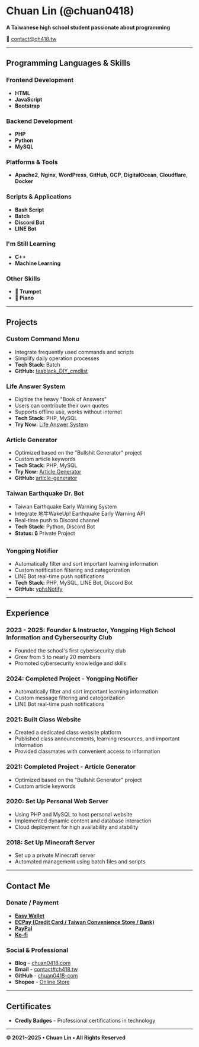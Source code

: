 # Chuan Lin (@chuan0418)

**A Taiwanese high school student passionate about programming**

📧 contact@ch418.tw

---

## Programming Languages & Skills

### Frontend Development
- **HTML**
- **JavaScript**
- **Bootstrap**

### Backend Development
- **PHP**
- **Python**
- **MySQL**

### Platforms & Tools
- **Apache2**, **Nginx**, **WordPress**, **GitHub**, **GCP**, **DigitalOcean**, **Cloudflare**, **Docker**

### Scripts & Applications
- **Bash Script**
- **Batch**
- **Discord Bot**
- **LINE Bot**

### I'm Still Learning
- **C++**
- **Machine Learning**

### Other Skills
- **🎺 Trumpet**
- **🎹 Piano**

---

## Projects

### Custom Command Menu
- Integrate frequently used commands and scripts
- Simplify daily operation processes
- **Tech Stack:** Batch
- **GitHub:** [teablack_DIY_cmdlist](https://github.com/chuan0418-com/teablack_DIY_cmdlist)

### Life Answer System
- Digitize the heavy "Book of Answers"
- Users can contribute their own quotes
- Supports offline use, works without internet
- **Tech Stack:** PHP, MySQL
- **Try Now:** [Life Answer System](https://tools.chuan0418.com/answers-system-of-the-life/)

### Article Generator
- Optimized based on the "Bullshit Generator" project
- Custom article keywords
- **Tech Stack:** PHP, MySQL
- **Try Now:** [Article Generator](https://tools.chuan0418.com/category_wordstools/article-generator/)
- **GitHub:** [article-generator](https://github.com/chuan0418-com/article-generator)

### Taiwan Earthquake Dr. Bot
- Taiwan Earthquake Early Warning System
- Integrate 地牛WakeUp! Earthquake Early Warning API
- Real-time push to Discord channel
- **Tech Stack:** Python, Discord Bot
- **Status:** 🔒 Private Project

### Yongping Notifier
- Automatically filter and sort important learning information
- Custom notification filtering and categorization
- LINE Bot real-time push notifications
- **Tech Stack:** PHP, MySQL, LINE Bot, Discord Bot
- **GitHub:** [yphsNotify](https://github.com/chuan0418-com/yphsNotify)

---

## Experience

### 2023 - 2025: Founder & Instructor, Yongping High School Information and Cybersecurity Club
- Founded the school's first cybersecurity club
- Grew from 5 to nearly 20 members
- Promoted cybersecurity knowledge and skills

### 2024: Completed Project - Yongping Notifier
- Automatically filter and sort important learning information
- Custom message filtering and categorization
- LINE Bot real-time push notifications

### 2021: Built Class Website
- Created a dedicated class website platform
- Published class announcements, learning resources, and important information
- Provided classmates with convenient access to information

### 2021: Completed Project - Article Generator
- Optimized based on the "Bullshit Generator" project
- Custom article keywords

### 2020: Set Up Personal Web Server
- Using PHP and MySQL to host personal website
- Implemented dynamic content and database interaction
- Cloud deployment for high availability and stability

### 2018: Set Up Minecraft Server
- Set up a private Minecraft server
- Automated management using batch files and scripts

---

## Contact Me

### Donate / Payment
- [**Easy Wallet**](https://epkaw.easycard.com.tw/deepLink/receiver/0/2202302143155286)
- [**ECPay (Credit Card / Taiwan Convenience Store / Bank)**](https://a.ecpay.tw/bFMC)
- [**PayPal**](https://paypal.me/chuan0418/200)
- [**Ko-fi**](https://ko-fi.com/chuan0418)

### Social & Professional
- **Blog** - [chuan0418.com](https://www.chuan0418.com/)
- **Email** - [contact#ch418.tw](mailto:contact@ch418.tw)
- **GitHub** - [chuan0418-com](https://github.com/chuan0418-com)
- **Shopee** - [Online Store](https://shopee.tw/shop/336016156)

---

## Certificates
- **Credly Badges** - Professional certifications in technology

---

**© 2021~2025 • Chuan Lin • All Rights Reserved**
